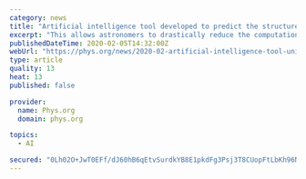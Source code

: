 ```yaml
---
category: news
title: "Artificial intelligence tool developed to predict the structure of the universe"
excerpt: "This allows astronomers to drastically reduce the computational cost needed for the extraction of cosmological parameters from observational data Credit: YITP, NAOJ This tool uses an aspect of artificial intelligence called machine learning. By changing several important characteristics of the universe, such as those of dark matter and dark ..."
publishedDateTime: 2020-02-05T14:32:00Z
webUrl: "https://phys.org/news/2020-02-artificial-intelligence-tool-universe.html"
type: article
quality: 13
heat: 13
published: false

provider:
  name: Phys.org
  domain: phys.org

topics:
  - AI

secured: "0Lh02O+JwT0EFf/dJ60hB6qEtvSurdkYB8E1pkdFg3Psj3T8CUopFtLbKh96N7ANDkwg8MUN4Qj6144vKDWJq3EqkaKGD5DS9eiOqi49nGZ7PUC8A82ITHr6ZzAYIUYbCyqOxKrdhmwHpi5WUD71oBdwDu0idv6f6p1+MT5iQRW4dC/srb2TYFfmwqxHVk2KyFfe5j/laeCJAMhotv/dbWSzdPxa4fECDBmI2GTMXEKSPgiP/bfsLrkpRbMQfBJtmc7YnR8h4ZST0QnkZlQO5UErPBRmIFY0kq3H6WiKZq0tLBtkQuecxJeG1I5xei6fNBNZmBZojwuHPAb5uT4+pctTgaPpf7iZcQeTkYpUCDfK9KD8nZQQppS7tod8DbRKIAHohWtZo3+DYrKoynuXDW0K4N6FVfhHQTScNOMk7bvK8DEfqEzBXOZDZDBT6e1OMEgtIicCpFkjTVUShov92u6wX6VbUxUQuC7V4gVl7xo=;qwsTHjkSj2XrX0SFwKDpfw=="
---
```


